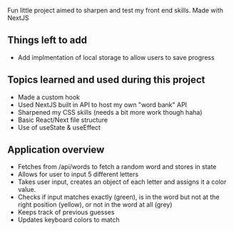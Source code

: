 Fun little project aimed to sharpen and test my front end skills. Made with NextJS 

## Things left to add
- Add implmentation of local storage to allow users to save progress

## Topics learned and used during this project
- Made a custom hook
- Used NextJS built in API to host my own "word bank" API
- Sharpened my CSS skills (needs a bit more work though haha)
- Basic React/Next file structure
- Use of useState & useEffect

## Application overview
- Fetches from /api/words to fetch a random word and stores in state
- Allows for user to input 5 different letters
- Takes user input, creates an object of each letter and assigns it a color value.
- Checks if input matches exactly (green), is in the word but not at the right position (yellow), or not in the word at all (grey)
- Keeps track of previous guesses
- Updates keyboard colors to match


